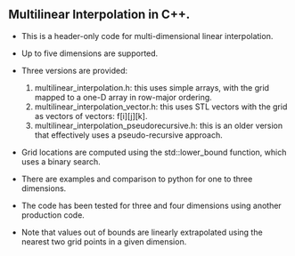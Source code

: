## Multilinear Interpolation in C++.

* This is a header-only code for multi-dimensional linear interpolation.
* Up to five dimensions are supported.
* Three versions are provided:
    1. multilinear_interpolation.h: this uses simple arrays, with the grid mapped to a one-D array in row-major ordering.
    2. multilinear_interpolation_vector.h: this uses STL vectors with the grid as vectors of vectors: f[i][j][k].
    3. multilinear_interpolation_pseudorecursive.h: this is an older version that effectively uses a pseudo-recursive approach.

* Grid locations are computed using the std::lower_bound function, which uses a binary search.

* There are examples and comparison to python for one to three dimensions.
* The code has been tested for three and four dimensions using another production code.

* Note that values out of bounds are linearly extrapolated using the nearest two grid points in a given dimension.
